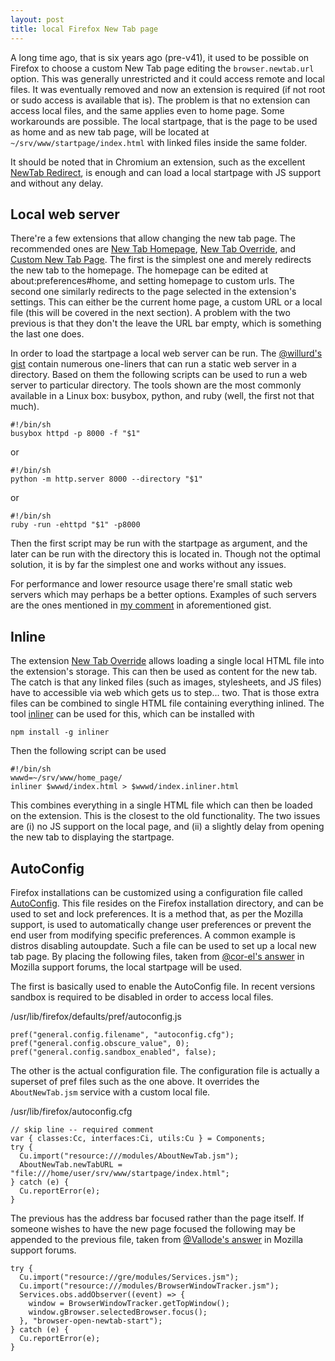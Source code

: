 ```yaml
---
layout: post
title: local Firefox New Tab page
---
```

A long time ago, that is six years ago (pre-v41), it used to be possible
on   Firefox   to  choose   a   custom   New   Tab  page   editing   the
`browser.newtab.url`  option.  This  was generally  unrestricted and  it
could access remote and local files.   It was eventually removed and now
an extension is  required (if not root or sudo  access is available that
is).  The problem  is that no extension can access  local files, and the
same applies even to home page. Some workarounds are possible. The local
startpage, that is the page to be used as home and as new tab page, will
be located at `~/srv/www/startpage/index.html`  with linked files inside
the same folder.

It should be noted that in  Chromium an extension, such as the excellent
[NewTab  Redirect][NewTab-Redirect],  is enough  and  can  load a  local
startpage with JS support and without any delay.

## Local web server

There're a  few extensions that  allow changing  the new tab  page.  The
recommended  ones are  [New  Tab  Homepage][new-tab-homepage], [New  Tab
Override][new-tab-override],       and       [Custom       New       Tab
Page][custom-new-tab-page].  The  first is  the simplest one  and merely
redirects the  new tab to  the homepage. The  homepage can be  edited at
about:preferences#home, and setting homepage  to custom urls. The second
one  similarly  redirects  to  the  page  selected  in  the  extension's
settings. This can  either be the current  home page, a custom  URL or a
local file  (this will be covered  in the next section).  A problem with
the two previous is  that they don't the leave the  URL bar empty, which
is something the last one does.

In order  to load  the startpage  a local  web server  can be  run.  The
[@willurd's gist][willurd]  contain numerous  one-liners that can  run a
static web  server in a directory.  Based on them the  following scripts
can be used to run a web server to particular directory. The tools shown
are the  most commonly available  in a  Linux box: busybox,  python, and
ruby (well, the first not that much).

```
#!/bin/sh
busybox httpd -p 8000 -f "$1"
```

or

```
#!/bin/sh
python -m http.server 8000 --directory "$1"
```

or

```
#!/bin/sh
ruby -run -ehttpd "$1" -p8000
```

Then the first script may be run with the startpage as argument, and the
later can be run  with the directory this is located  in. Though not the
optimal solution,  it is by far  the simplest one and  works without any
issues.

For  performance and  lower  resource usage  there're  small static  web
servers which may perhaps be a better options.  Examples of such servers
are the ones mentioned in [my comment][comment] in aforementioned gist.

## Inline

The  extension [New  Tab  Override][new-tab-override]  allows loading  a
single local HTML  file into the extension's storage.  This  can then be
used as  content for the  new tab.  The catch  is that any  linked files
(such as images,  stylesheets, and JS files) have to  accessible via web
which gets us to step... two.  That is those extra files can be combined
to single HTML  file containing everything inlined.   The tool [inliner]
can be used for this, which can be installed with

```
npm install -g inliner
```

Then the following script can be used

```
#!/bin/sh
wwwd=~/srv/www/home_page/
inliner $wwwd/index.html > $wwwd/index.inliner.html
```

This combines everything in a single  HTML file which can then be loaded
on the extension. This is the closest to the old functionality.  The two
issues are  (i) no  JS support on  the local page,  and (ii)  a slightly
delay from opening the new tab to displaying the startpage.

## AutoConfig

Firefox  installations  can be  customized  using  a configuration  file
called  [AutoConfig][autoconfig].   This  file resides  on  the  Firefox
installation directory, and can be used  to set and lock preferences. It
is a method  that, as per the Mozilla support,  is used to automatically
change user preferences or prevent  the end user from modifying specific
preferences.  A common example is  distros disabling autoupdate.  Such a
file  can be  used to  set up  a  local new  tab page.   By placing  the
following files, taken from [@cor-el's answer][corel] in Mozilla support
forums, the local startpage will be used.

The first  is basically used to  enable the AutoConfig file.   In recent
versions sandbox  is required to  be disabled  in order to  access local
files.

/usr/lib/firefox/defaults/pref/autoconfig.js

```
pref("general.config.filename", "autoconfig.cfg");
pref("general.config.obscure_value", 0);
pref("general.config.sandbox_enabled", false);
```

The other  is the actual  configuration file. The configuration  file is
actually a  superset of pref files  such as the one  above. It overrides
the `AboutNewTab.jsm` service with a custom local file.

/usr/lib/firefox/autoconfig.cfg

```
// skip line -- required comment
var { classes:Cc, interfaces:Ci, utils:Cu } = Components;
try {
  Cu.import("resource:///modules/AboutNewTab.jsm");
  AboutNewTab.newTabURL = "file:///home/user/srv/www/startpage/index.html";
} catch (e) {
  Cu.reportError(e);
}
```

The previous has the address bar focused rather than the page itself. If
someone  wishes to  have  the  new page  focused  the  following may  be
appended to  the previous file, taken  from [@Vallode's answer][vallode]
in Mozilla support forums.

```
try {
  Cu.import("resource://gre/modules/Services.jsm");
  Cu.import("resource:///modules/BrowserWindowTracker.jsm");
  Services.obs.addObserver((event) => {
    window = BrowserWindowTracker.getTopWindow();
    window.gBrowser.selectedBrowser.focus();
  }, "browser-open-newtab-start");
} catch (e) {
  Cu.reportError(e);
}
```

<!--
 This used to work sometime in the past.
 Keeping it here for historical reasons.
 Basically a bad way but pretty direct.
-->
<!--
## Modifying omni.ja

The  new  tab  page  is  actually  packed  inside,  among  other  files,
/usr/lib/firefox/[omni.ja][mdnomnija],   colloquially  called   omnijar,
which  is a  jar  file ie  a  zip  with some  changes.   This the  least
configurable option but is the the fastest one. The following script can
be used  to replace the  new tab page directly  in it, by  unpacking it,
copying the files, and then repacking it.

```
#!/usr/bin/env bash
wwwd=~/srv/www/startpage/
omnija=/usr/lib/firefox/browser/omni.ja
tempja=$(mktemp)
exdir=$(mktemp -d)
cp $omnija{,-}
unzip $omnija -d $exdir
cp $wwwd/* $exdir/chrome/browser/content/browser/newtab/
zip -qr9XD -x $tempja $exdir
cp $tempja $omnija
```
-->

[NewTab-Redirect]: https://github.com/jimschubert/NewTab-Redirect
[new-tab-homepage]: https://addons.mozilla.org/en-US/firefox/addon/new-tab-homepage/
[new-tab-override]: https://addons.mozilla.org/en-US/firefox/addon/new-tab-override/
[custom-new-tab-page]: https://addons.mozilla.org/en-US/firefox/addon/custom-new-tab-page/
[willurd]: https://gist.github.com/willurd/5720255
[comment]: https://gist.github.com/willurd/5720255#gistcomment-2176217
[inliner]: https://github.com/remy/inliner
[autoconfig]: https://support.mozilla.org/en-US/kb/customizing-firefox-using-autoconfig
[corel]: https://support.mozilla.org/en-US/questions/1283835#answer-1303758
[vallode]: https://support.mozilla.org/en-US/questions/1291938#answer-1331299
[mdnomnija]: https://developer.mozilla.org/en-US/docs/Mozilla/About_omni.ja_(formerly_omni.jar)

